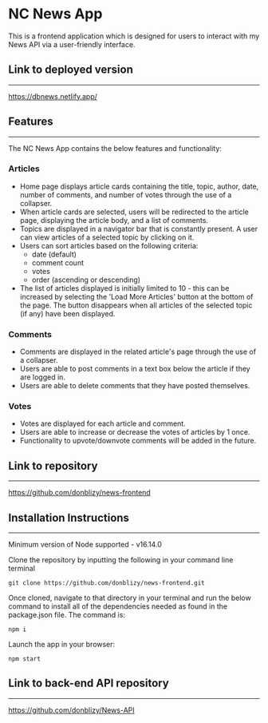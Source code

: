# NC News App

This is a frontend application which is designed for users to interact with my News API via a user-friendly interface.

## Link to deployed version

---

https://dbnews.netlify.app/

## Features

---

The NC News App contains the below features and functionality:

### Articles

- Home page displays article cards containing the title, topic, author, date, number of comments, and number of votes through the use of a collapser.
- When article cards are selected, users will be redirected to the article page, displaying the article body, and a list of comments.
- Topics are displayed in a navigator bar that is constantly present. A user can view articles of a selected topic by clicking on it.
- Users can sort articles based on the following criteria:
  - date (default)
  - comment count
  - votes
  - order (ascending or descending)
- The list of articles displayed is initially limited to 10 - this can be increased by selecting the 'Load More Articles' button at the bottom of the page. The button disappears when all articles of the selected topic (if any) have been displayed.

### Comments

- Comments are displayed in the related article's page through the use of a collapser.
- Users are able to post comments in a text box below the article if they are logged in.
- Users are able to delete comments that they have posted themselves.

### Votes

- Votes are displayed for each article and comment.
- Users are able to increase or decrease the votes of articles by 1 once.
- Functionality to upvote/downvote comments will be added in the future.

## Link to repository

---

https://github.com/donblizy/news-frontend

## Installation Instructions

---

Minimum version of Node supported - v16.14.0

Clone the repository by inputting the following in your command line terminal

```
git clone https://github.com/donblizy/news-frontend.git
```

Once cloned, navigate to that directory in your terminal and run the below command to install all of the dependencies needed as found in the package.json file. The command is:

```
npm i
```

Launch the app in your browser:

```
npm start
```

## Link to back-end API repository

---

https://github.com/donblizy/News-API
